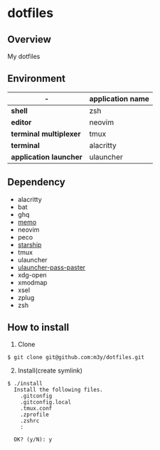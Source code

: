 dotfiles
========

Overview
--------
My dotfiles

Environment
-----------

| - |application name|
|---------|---|
|**shell**|zsh|
|**editor**|neovim|
|**terminal multiplexer**|tmux|
|**terminal**|alacritty|
|**application launcher**|ulauncher|

Dependency
----------
- alacritty
- bat
- ghq
- [memo](https://github.com/mattn/memo)
- neovim
- peco
- [starship](https://starship.rs/ja-JP/)
- tmux
- ulauncher
- [ulauncher-pass-paster](https://github.com/m3y/ulauncher-pass-paster)
- xdg-open
- xmodmap
- xsel
- zplug
- zsh

How to install
--------------

1. Clone
```
$ git clone git@github.com:m3y/dotfiles.git
```

2. Install(create symlink)
```
$ ./install
  Install the following files.
    .gitconfig
    .gitconfig.local
    .tmux.conf
    .zprofile
    .zshrc
    :

  OK? (y/N): y
```
